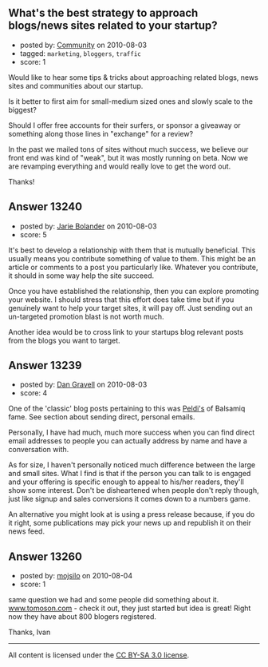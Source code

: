 ## What's the best strategy to approach blogs/news sites related to your startup?

- posted by: [Community](https://stackexchange.com/users/-1/-1-community) on 2010-08-03
- tagged: `marketing`, `bloggers`, `traffic`
- score: 1

Would like to hear some tips & tricks about approaching related blogs, news sites and communities about our startup.

Is it better to first aim for small-medium sized ones and slowly scale to the biggest?

Should I offer free accounts for their surfers, or sponsor a giveaway or something along those lines in "exchange" for a review?

In the past we mailed tons of sites without much success, we believe our front end was kind of "weak", but it was mostly running on beta. Now we are revamping everything and would really love to get the word out.

Thanks!


## Answer 13240

- posted by: [Jarie Bolander](https://stackexchange.com/users/-1/585-jarie-bolander) on 2010-08-03
- score: 5

It's best to develop a relationship with them that is mutually beneficial. This usually means you contribute something of value to them. This might be an article or comments to a post you particularly like. Whatever you contribute, it should in some way help the site succeed.

Once you have established the relationship, then you can explore promoting your website. I should stress that this effort does take time but if you genuinely want to help your target sites, it will pay off. Just sending out an un-targeted promotion blast is not worth much.

Another idea would be to cross link to your startups blog relevant posts from the blogs you want to target.


## Answer 13239

- posted by: [Dan Gravell](https://stackexchange.com/users/-1/790-dan-gravell) on 2010-08-03
- score: 4

<p>One of the 'classic' blog posts pertaining to this was <a href="http://blogs.balsamiq.com/product/2008/08/05/startup-marketing-advice-from-balsamiq-studios" rel="nofollow">Peldi's</a> of Balsamiq fame. See section about sending direct, personal emails.</p>

<p>Personally, I have had much, much more success when you can find direct email addresses to people you can actually address by name and have a conversation with.</p>

<p>As for size, I haven't personally noticed much difference between the large and small sites. What I find is that if the person you can talk to is engaged and your offering is specific enough to appeal to his/her readers, they'll show some interest. Don't be disheartened when people don't reply though, just like signup and sales conversions it comes down to a numbers game.</p>

<p>An alternative you might look at is using a press release because, if you do it right, some publications may pick your news up and republish it on their news feed.</p>



## Answer 13260

- posted by: [mojsilo](https://stackexchange.com/users/-1/1826-mojsilo) on 2010-08-04
- score: 1

same question we had and some people did something about it. www.tomoson.com - check it out, they just started but idea is great! Right now they have about 800 blogers registered.

Thanks,
Ivan



---

All content is licensed under the [CC BY-SA 3.0 license](https://creativecommons.org/licenses/by-sa/3.0/).
